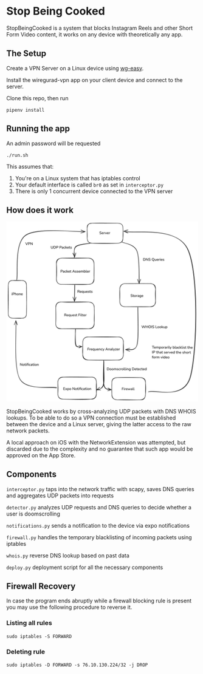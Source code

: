 # Stop Being Cooked

StopBeingCooked is a system that blocks Instagram Reels and other Short Form Video content, it works on any device with theoretically any app.

## The Setup
Create a VPN Server on a Linux device using [wg-easy](https://github.com/wg-easy/wg-easy).

Install the wiregurad-vpn app on your client device and connect to the server.

Clone this repo, then run 
```
pipenv install
```

## Running the app 
An admin password will be requested
```
./run.sh
```

This assumes that:
1. You're on a Linux system that has iptables control
2. Your default interface is called `br0` as set in `interceptor.py`
3. There is only 1 concurrent device connected to the VPN server

## How does it work 

![image](./assets/how_it_works.png)

StopBeingCooked works by cross-analyzing UDP packets with DNS WHOIS lookups. To be able to do so a VPN connection must be established between the device and a Linux server, giving the latter access to the raw network packets.

A local approach on iOS with the NetworkExtension was attempted, but discarded due to the complexity and no guarantee that such app would be approved on the App Store.


## Components
`interceptor.py`    taps into the network traffic with scapy, saves DNS queries and aggregates UDP packets into requests

`detector.py`       analyzes UDP requests and DNS queries to decide whether a user is doomscrolling

`notifications.py`  sends a notification to the device via expo notifications

`firewall.py`       handles the temporary blacklisting of incoming packets using iptables

`whois.py`          reverse DNS lookup based on past data

`deploy.py`         deployment script for all the necessary components

## Firewall Recovery 

In case the program ends abruptly while a firewall blocking rule is present you may use the following procedure to reverse it.

### Listing all rules
```
sudo iptables -S FORWARD
```

### Deleting rule 
```
sudo iptables -D FORWARD -s 76.10.130.224/32 -j DROP
```